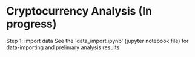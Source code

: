 # Cryptocurrency Analysis (In progress)
Step 1: import data
See the 'data_import.ipynb' (jupyter notebook file) for data-importing and prelimary analysis results
